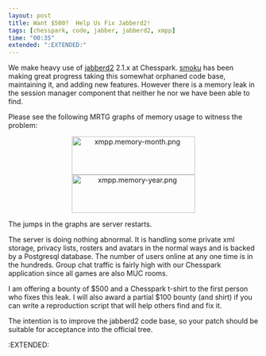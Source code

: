 ```yaml
---
layout: post
title: Want $500?  Help Us Fix Jabberd2!
tags: [chesspark, code, jabber, jabberd2, xmpp]
time: "00:35"
extended: ":EXTENDED:"
---
```


We make heavy use of <a href="http://jabberd2.xiaoka.com/">jabberd2</a> 2.1.x at Chesspark.  <a href="http://jabberd2.xiaoka.com/wiki/People">smoku</a> has been making great progress taking this somewhat orphaned code base, maintaining it, and adding new features.  However there is a memory leak in the session manager component that neither he nor we have been able to find.

Please see the following MRTG graphs of memory usage to witness the problem:

<div style="text-align:center;"><img src="http://metajack.files.wordpress.com/2008/05/xmppmemory-month.png" alt="xmpp.memory-month.png" border="0" width="248" height="77" /></div>
<div style="text-align:center;"><img src="http://metajack.files.wordpress.com/2008/05/xmppmemory-year.png" alt="xmpp.memory-year.png" border="0" width="248" height="77" /></div>

The jumps in the graphs are server restarts.

The server is doing nothing abnormal.  It is handling some private xml storage, privacy lists, rosters and avatars in the normal ways and is backed by a Postgresql database.  The number of users online at any one time is in the hundreds.  Group chat traffic is fairly high with our Chesspark application since all games are also MUC rooms.

I am offering a bounty of $500 and a Chesspark t-shirt to the first person who fixes this leak.  I will also award a partial $100 bounty (and shirt) if you can write a reproduction script that will help others find and fix it.

The intention is to improve the jabberd2 code base, so your patch should be suitable for acceptance into the official tree.


:EXTENDED:


